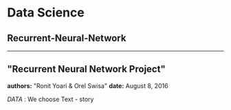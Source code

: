 #  Data Science
## Recurrent-Neural-Network

---
**"Recurrent Neural Network Project"**
---
**authors:**
"Ronit Yoari & Orel Swisa"
**date:**
August 8, 2016

*DATA* : 
We choose Text - story

